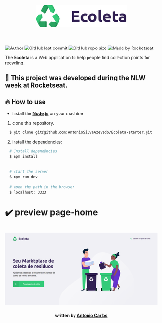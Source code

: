 
<h3 align="center">
    <img alt="Logo" title="#logo" width="300px" src=".github/logo.svg">
    <br><br>
    <br>
</h3>


[![Author](https://img.shields.io/badge/author-AntonioSilvaAzevedo-blue?style=plastic)](https://github.com/AntonioSilvaAzevedo)
![GitHub last commit](https://img.shields.io/github/last-commit/AntonioSilvaAzevedo/GoBarber---Front?style=plastic)
![GitHub repo size](https://img.shields.io/github/repo-size/AntonioSilvaAzevedo/GoBarber---Front?style=plastic)
<img alt="Made by Rocketseat" src="https://img.shields.io/badge/made%20by-Rocketseat-%237519C1">
 
The <strong>Ecoleta</strong> is a Web application to help people find collection points for recycling.

## :rocket: This project was developed during the NLW week at Rocketseat.


## :fire: How to use

  - install the **[Node.js](https://nodejs.org/en/)** on your machine

1. clone this repository.

```sh
  $ git clone git@github.com:AntonioSilvaAzevedo/Ecoleta-starter.git
```

2. install the dependencies:

```sh
  # Install dependêncies
  $ npm install


  # start the server
  $ npm run dev

  # open the path in the browser
  $ localhost: 3333

```

# :heavy_check_mark: preview page-home

<h1 align="center">
    <img alt="Web" src=".github/p1.png" width="900px">
</h1>



<h4 align="center">
    written by <a href="https://www.linkedin.com/in/antonio-carlos-44b106129/" target="_blank">Antonio Carlos</a>
</h4>

